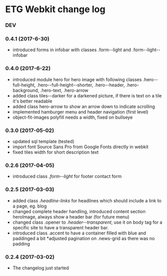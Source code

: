 # ETG Webkit change log

### DEV

### 0.4.1 (2017-6-30)

* introduced forms in infobar with classes .form--light and .form--light--infobar

### 0.4.0 (2017-6-22)

* introduced module hero for hero image with following classes .hero--full-height, .hero--full-height--shorter, .hero--header, .hero-background, .hero-text, .hero-arrow
* added class tiles--darker for a darkened picture, if there is text on a tile it's better readable
* added class hero-arrow to show an arrow down to indicate scrolling 
* implemented hamburger menu and header navigation (first level)
* object-fit-images polyfill needs a width, fixed on bullseye

### 0.3.0 (2017-05-02)

* updated sql template (tested)
* import font Source Sans Pro from Google Fonts directly in webkit
* fixed tiles width for short description text

### 0.2.6 (2017-04-05)

* introduced class _.form--light_ for footer contact form 

### 0.2.5 (2017-03-03)

* added class _.headline-links_ for headlines which should include a link to a page, eg. blog
* changed complete header handling, introduced content section heroImage, always show a header bar (for future menu)
* changed class .opener to _.header--transparent_, use it on body tag for a specific site to have a transparent header bar.
* introduced class .accent to have a container filled with blue and paddinged a bit
*adjusted pagination on .news-grid as there was no padding


### 0.2.4 (2017-03-02)
	
* The changelog just started